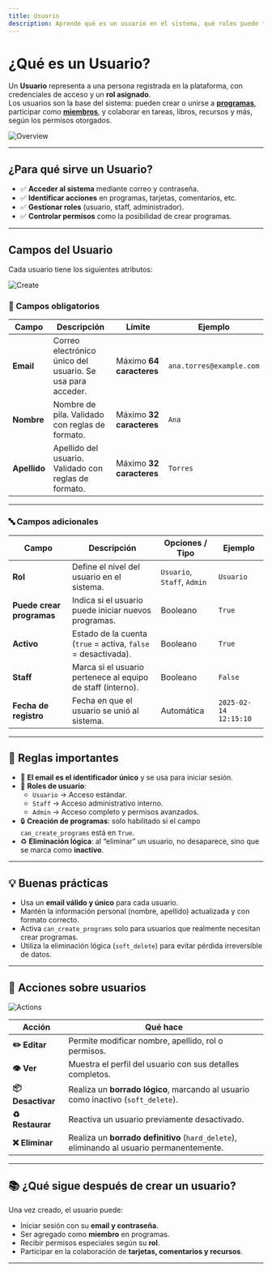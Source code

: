 ```yaml
---
title: Usuario
description: Aprende qué es un usuario en el sistema, qué roles puede tener y cómo funcionan sus permisos.
---
```


# ¿Qué es un Usuario?

Un **Usuario** representa a una persona registrada en la plataforma, con credenciales de acceso y un **rol asignado**.  
Los usuarios son la base del sistema: pueden crear o unirse a **[programas]**, participar como **[miembros]**, y colaborar en tareas, libros, recursos y más, según los permisos otorgados.

![Overview](/images/en/accounts/user/overview.webp)

---

## ¿Para qué sirve un Usuario?

- ✅ **Acceder al sistema** mediante correo y contraseña.
- ✅ **Identificar acciones** en programas, tarjetas, comentarios, etc.
- ✅ **Gestionar roles** (usuario, staff, administrador).
- ✅ **Controlar permisos** como la posibilidad de crear programas.

---

## Campos del Usuario

Cada usuario tiene los siguientes atributos:

![Create](/images/en/accounts/user/create.webp)

### 📌 Campos obligatorios

| Campo        | Descripción                                                | Límite                   | Ejemplo                  |
| ------------ | ---------------------------------------------------------- | ------------------------ | ------------------------ |
| **Email**    | Correo electrónico único del usuario. Se usa para acceder. | Máximo **64 caracteres** | `ana.torres@example.com` |
| **Nombre**   | Nombre de pila. Validado con reglas de formato.            | Máximo **32 caracteres** | `Ana`                    |
| **Apellido** | Apellido del usuario. Validado con reglas de formato.      | Máximo **32 caracteres** | `Torres`                 |

---

### 🔤 Campos adicionales

| Campo                     | Descripción                                                   | Opciones / Tipo             | Ejemplo               |
| ------------------------- | ------------------------------------------------------------- | --------------------------- | --------------------- |
| **Rol**                   | Define el nivel del usuario en el sistema.                    | `Usuario`, `Staff`, `Admin` | `Usuario`             |
| **Puede crear programas** | Indica si el usuario puede iniciar nuevos programas.          | Booleano                    | `True`                |
| **Activo**                | Estado de la cuenta (`true` = activa, `false` = desactivada). | Booleano                    | `True`                |
| **Staff**                 | Marca si el usuario pertenece al equipo de staff (interno).   | Booleano                    | `False`               |
| **Fecha de registro**     | Fecha en que el usuario se unió al sistema.                   | Automática                  | `2025-02-14 12:15:10` |

---

## 📏 Reglas importantes

- 📧 **El email es el identificador único** y se usa para iniciar sesión.
- 🧭 **Roles de usuario**:
  - `Usuario` → Acceso estándar.
  - `Staff` → Acceso administrativo interno.
  - `Admin` → Acceso completo y permisos avanzados.
- 🔒 **Creación de programas**: solo habilitado si el campo `can_create_programs` está en `True`.
- ♻️ **Eliminación lógica**: al “eliminar” un usuario, no desaparece, sino que se marca como **inactivo**.

---

## 💡 Buenas prácticas

- Usa un **email válido y único** para cada usuario.
- Mantén la información personal (nombre, apellido) actualizada y con formato correcto.
- Activa `can_create_programs` solo para usuarios que realmente necesitan crear programas.
- Utiliza la eliminación lógica (`soft_delete`) para evitar pérdida irreversible de datos.

---

## 🚀 Acciones sobre usuarios

![Actions](/images/en/accounts/user/actions.webp)

| Acción            | Qué hace                                                                                  |
| ----------------- | ----------------------------------------------------------------------------------------- |
| **✏️ Editar**     | Permite modificar nombre, apellido, rol o permisos.                                       |
| **👁️ Ver**        | Muestra el perfil del usuario con sus detalles completos.                                 |
| **📦 Desactivar** | Realiza un **borrado lógico**, marcando al usuario como inactivo (`soft_delete`).         |
| **♻️ Restaurar**  | Reactiva un usuario previamente desactivado.                                              |
| **❌ Eliminar**   | Realiza un **borrado definitivo** (`hard_delete`), eliminando al usuario permanentemente. |

---

## 📚 ¿Qué sigue después de crear un usuario?

Una vez creado, el usuario puede:

- Iniciar sesión con su **email y contraseña**.
- Ser agregado como **miembro** en programas.
- Recibir permisos especiales según su **rol**.
- Participar en la colaboración de **tarjetas, comentarios y recursos**.

---

[programas]: /projects/program/
[miembros]: /projects/member/

<!--
## 🔗 Lectura recomendada

- (Agrega aquí enlaces internos a guías de gestión de usuarios y roles cuando estén disponibles)
-->
